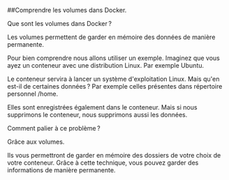 

##Comprendre les volumes dans Docker.

Que sont les volumes dans Docker ?

Les volumes permettent de garder en mémoire des données de manière permanente.

Pour bien comprendre nous allons utiliser un exemple. Imaginez que vous ayez un conteneur avec une distribution Linux. Par exemple Ubuntu.

Le conteneur servira à lancer un système d'exploitation Linux. Mais qu'en est-il de certaines données ? Par exemple celles présentes dans répertoire personnel /home.

Elles sont enregistrées également dans le conteneur. Mais si nous supprimons le conteneur, nous supprimons aussi les données.

Comment palier à ce problème ?

Grâce aux volumes.

Ils vous permettront de garder en mémoire des dossiers de votre choix de votre conteneur. Grâce à cette technique, vous pouvez garder des informations de manière permanente.



